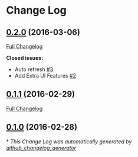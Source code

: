 # Change Log

## [0.2.0](https://github.com/hjamesw93/wallboarder/tree/0.2.0) (2016-03-06)
[Full Changelog](https://github.com/hjamesw93/wallboarder/compare/0.1.1...0.2.0)

**Closed issues:**

- Auto refresh [\#3](https://github.com/hjamesw93/wallboarder/issues/3)
- Add Extra UI Features [\#2](https://github.com/hjamesw93/wallboarder/issues/2)

## [0.1.1](https://github.com/hjamesw93/wallboarder/tree/0.1.1) (2016-02-29)
[Full Changelog](https://github.com/hjamesw93/wallboarder/compare/0.1.0...0.1.1)

## [0.1.0](https://github.com/hjamesw93/wallboarder/tree/0.1.0) (2016-02-28)


\* *This Change Log was automatically generated by [github_changelog_generator](https://github.com/skywinder/Github-Changelog-Generator)*